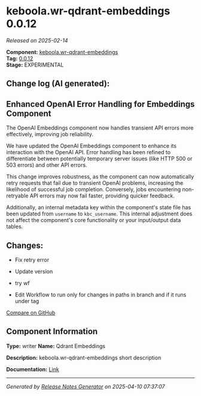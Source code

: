 #  keboola.wr-qdrant-embeddings 0.0.12

_Released on 2025-02-14_

**Component:** [keboola.wr-qdrant-embeddings](https://github.com/keboola/component-embeddings-v2)  
**Tag:** [0.0.12](https://github.com/keboola/component-embeddings-v2/releases/tag/0.0.12)  
**Stage:** EXPERIMENTAL


## Change log (AI generated):
## Enhanced OpenAI Error Handling for Embeddings Component
The OpenAI Embeddings component now handles transient API errors more effectively, improving job reliability.

We have updated the OpenAI Embeddings component to enhance its interaction with the OpenAI API. Error handling has been refined to differentiate between potentially temporary server issues (like HTTP 500 or 503 errors) and other API errors.

This change improves robustness, as the component can now automatically retry requests that fail due to transient OpenAI problems, increasing the likelihood of successful job completion. Conversely, jobs encountering non-retryable API errors may now fail faster, providing quicker feedback.

Additionally, an internal metadata key within the component's state file has been updated from `username` to `kbc_username`. This internal adjustment does not affect the component's core functionality or your input/output data tables.



## Changes:



- Fix retry error 




- Update version 




- try wf 




- Edit Workflow to run only for changes in paths in branch and if it runs under tag 



[Compare on GitHub](https://github.com/keboola/component-embeddings-v2/compare/0.0.11...0.0.12)



## Component Information
**Type:** writer
**Name:** Qdrant Embeddings

**Description:** keboola.wr-qdrant-embeddings short description


**Documentation:** [Link](https://github.com/keboola/component-embeddings-v2/blob/master/README.md)



---
_Generated by [Release Notes Generator](https://github.com/keboola/release-notes-generator)
on 2025-04-10 07:37:07_